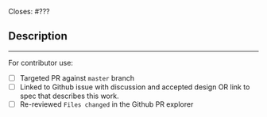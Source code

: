 Closes: #???

## Description

<!-- Add a description of the changes that this PR introduces and the files that
are the most critical to review.
-->

______

For contributor use:

- [ ] Targeted PR against `master` branch
- [ ] Linked to Github issue with discussion and accepted design OR link to spec that describes this work.
- [ ] Re-reviewed `Files changed` in the Github PR explorer